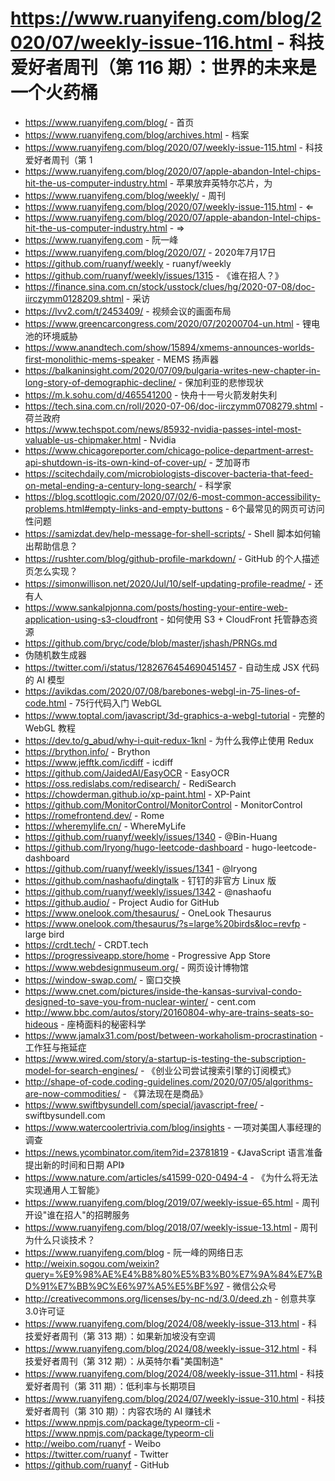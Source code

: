 # https://www.ruanyifeng.com/blog/2020/07/weekly-issue-116.html - 科技爱好者周刊（第 116 期）：世界的未来是一个火药桶

- https://www.ruanyifeng.com/blog/ - 首页
- https://www.ruanyifeng.com/blog/archives.html - 档案
- https://www.ruanyifeng.com/blog/2020/07/weekly-issue-115.html - 科技爱好者周刊（第 1
- https://www.ruanyifeng.com/blog/2020/07/apple-abandon-Intel-chips-hit-the-us-computer-industry.html - 苹果放弃英特尔芯片，为
- https://www.ruanyifeng.com/blog/weekly/ - 周刊
- https://www.ruanyifeng.com/blog/2020/07/weekly-issue-115.html - ⇐
- https://www.ruanyifeng.com/blog/2020/07/apple-abandon-Intel-chips-hit-the-us-computer-industry.html - ⇒
- https://www.ruanyifeng.com - 阮一峰
- https://www.ruanyifeng.com/blog/2020/07/ - 2020年7月17日
- https://github.com/ruanyf/weekly - ruanyf/weekly
- https://github.com/ruanyf/weekly/issues/1315 - 《谁在招人？》
- https://finance.sina.com.cn/stock/usstock/clues/hg/2020-07-08/doc-iirczymm0128209.shtml - 采访
- https://lvv2.com/t/2453409/ - 视频会议的画面布局
- https://www.greencarcongress.com/2020/07/20200704-un.html - 锂电池的环境威胁
- https://www.anandtech.com/show/15894/xmems-announces-worlds-first-monolithic-mems-speaker - MEMS 扬声器
- https://balkaninsight.com/2020/07/09/bulgaria-writes-new-chapter-in-long-story-of-demographic-decline/ - 保加利亚的悲惨现状
- https://m.k.sohu.com/d/465541200 - 快舟十一号火箭发射失利
- https://tech.sina.com.cn/roll/2020-07-06/doc-iirczymm0708279.shtml - 荷兰政府
- https://www.techspot.com/news/85932-nvidia-passes-intel-most-valuable-us-chipmaker.html - Nvidia
- https://www.chicagoreporter.com/chicago-police-department-arrest-api-shutdown-is-its-own-kind-of-cover-up/ - 芝加哥市
- https://scitechdaily.com/microbiologists-discover-bacteria-that-feed-on-metal-ending-a-century-long-search/ - 科学家
- https://blog.scottlogic.com/2020/07/02/6-most-common-accessibility-problems.html#empty-links-and-empty-buttons - 6个最常见的网页可访问性问题
- https://samizdat.dev/help-message-for-shell-scripts/ - Shell 脚本如何输出帮助信息？
- https://rushter.com/blog/github-profile-markdown/ - GitHub 的个人描述页怎么实现？
- https://simonwillison.net/2020/Jul/10/self-updating-profile-readme/ - 还有人
- https://www.sankalpjonna.com/posts/hosting-your-entire-web-application-using-s3-cloudfront - 如何使用 S3 + CloudFront 托管静态资源
- https://github.com/bryc/code/blob/master/jshash/PRNGs.md
 - 伪随机数生成器
- https://twitter.com/i/status/1282676454690451457 - 自动生成 JSX 代码的 AI 模型
- https://avikdas.com/2020/07/08/barebones-webgl-in-75-lines-of-code.html - 75行代码入门 WebGL
- https://www.toptal.com/javascript/3d-graphics-a-webgl-tutorial - 完整的 WebGL 教程
- https://dev.to/g_abud/why-i-quit-redux-1knl - 为什么我停止使用 Redux
- https://brython.info/ - Brython
- https://www.jefftk.com/icdiff - icdiff
- https://github.com/JaidedAI/EasyOCR - EasyOCR
- https://oss.redislabs.com/redisearch/ - RediSearch
- https://chowderman.github.io/xp-paint.html - XP-Paint
- https://github.com/MonitorControl/MonitorControl - MonitorControl
- https://romefrontend.dev/ - Rome
- https://wheremylife.cn/ - WhereMyLife
- https://github.com/ruanyf/weekly/issues/1340 - @Bin-Huang
- https://github.com/lryong/hugo-leetcode-dashboard - hugo-leetcode-dashboard
- https://github.com/ruanyf/weekly/issues/1341 - @lryong
- https://github.com/nashaofu/dingtalk - 钉钉的非官方 Linux 版
- https://github.com/ruanyf/weekly/issues/1342 - @nashaofu
- https://github.audio/ - Project Audio for GitHub
- https://www.onelook.com/thesaurus/ - OneLook Thesaurus
- https://www.onelook.com/thesaurus/?s=large%20birds&loc=revfp - large bird
- https://crdt.tech/ - CRDT.tech
- https://progressiveapp.store/home - Progressive App Store
- https://www.webdesignmuseum.org/ - 网页设计博物馆
- https://window-swap.com/ - 窗口交换
- https://www.cnet.com/pictures/inside-the-kansas-survival-condo-designed-to-save-you-from-nuclear-winter/ - cent.com
- http://www.bbc.com/autos/story/20160804-why-are-trains-seats-so-hideous - 座椅面料的秘密科学
- https://www.jamalx31.com/post/between-workaholism-procrastination - 工作狂与拖延症
- https://www.wired.com/story/a-startup-is-testing-the-subscription-model-for-search-engines/ - 《创业公司尝试搜索引擎的订阅模式》
- http://shape-of-code.coding-guidelines.com/2020/07/05/algorithms-are-now-commodities/ - 《算法现在是商品》
- https://www.swiftbysundell.com/special/javascript-free/ - swiftbysundell.com
- https://www.watercoolertrivia.com/blog/insights - 一项对美国人事经理的调查
- https://news.ycombinator.com/item?id=23781819 - 《JavaScript 语言准备提出新的时间和日期 API》
- https://www.nature.com/articles/s41599-020-0494-4 - 《为什么将无法实现通用人工智能》
- https://www.ruanyifeng.com/blog/2019/07/weekly-issue-65.html - 周刊开设"谁在招人"的招聘服务
- https://www.ruanyifeng.com/blog/2018/07/weekly-issue-13.html - 周刊为什么只谈技术？
- https://www.ruanyifeng.com/blog - 阮一峰的网络日志
- http://weixin.sogou.com/weixin?query=%E9%98%AE%E4%B8%80%E5%B3%B0%E7%9A%84%E7%BD%91%E7%BB%9C%E6%97%A5%E5%BF%97 - 微信公众号
- http://creativecommons.org/licenses/by-nc-nd/3.0/deed.zh - 创意共享3.0许可证
- https://www.ruanyifeng.com/blog/2024/08/weekly-issue-313.html - 科技爱好者周刊（第 313 期）：如果新加坡没有空调
- https://www.ruanyifeng.com/blog/2024/08/weekly-issue-312.html - 科技爱好者周刊（第 312 期）：从英特尔看"美国制造"
- https://www.ruanyifeng.com/blog/2024/08/weekly-issue-311.html - 科技爱好者周刊（第 311 期）：低利率与长期项目
- https://www.ruanyifeng.com/blog/2024/07/weekly-issue-310.html - 科技爱好者周刊（第 310 期）：内容农场的 AI 赚钱术
- https://www.npmjs.com/package/typeorm-cli - https://www.npmjs.com/package/typeorm-cli
- http://weibo.com/ruanyf - Weibo
- https://twitter.com/ruanyf - Twitter
- https://github.com/ruanyf - GitHub